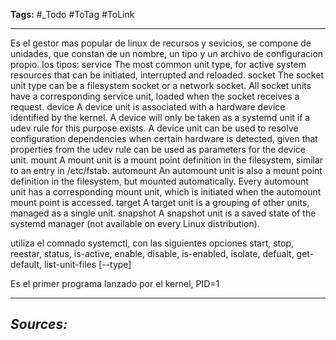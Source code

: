 **Tags:** #_Todo
#ToTag #ToLink 
- - -
Es el gestor mas popular de linux de recursos y sevicios, se compone de unidades, que constan de un nombre, un tipo y un archivo de configuracion propio.
los tipos:
service
The most common unit type, for active system resources that can be initiated, interrupted and reloaded.
socket
The socket unit type can be a filesystem socket or a network socket. All socket units have a
corresponding service unit, loaded when the socket receives a request.
device
A device unit is associated with a hardware device identified by the kernel. A device will only be taken as a systemd unit if a udev rule for this purpose exists. A device unit can be used to resolve configuration dependencies when certain hardware is detected, given that properties from the udev rule can be used as parameters for the device unit.
mount
A mount unit is a mount point definition in the filesystem, similar to an entry in /etc/fstab.
automount An automount unit is also a mount point definition in the filesystem, but mounted automatically. Every automount unit has a corresponding mount unit, which is initiated when the automount mount point is accessed.
target
A target unit is a grouping of other units, managed as a single unit.
snapshot
A snapshot unit is a saved state of the systemd manager (not available on every Linux distribution).

utiliza el comnado systemctl, con las siguientes opciones start, stop, reestar, status, is-active, enable, disable, is-enabled, isolate, defualt, get-default, list-unit-files \[--type\]

Es el primer programa lanzado por el kernel, PID=1

- - - 
## ***Sources:***